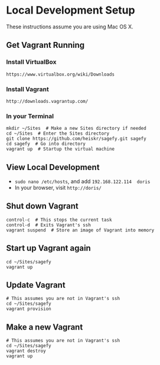 Local Development Setup
=======================

These instructions assume you are using Mac OS X.

Get Vagrant Running
-------------------

### Install VirtualBox

    https://www.virtualbox.org/wiki/Downloads

### Install Vagrant

    http://downloads.vagrantup.com/

### In your Terminal

    mkdir ~/Sites  # Make a new Sites directory if needed
    cd ~/Sites  # Enter the Sites directory
    git clone https://github.com/heiskr/sagefy.git sagefy
    cd sagefy  # Go into directory
    vagrant up  # Startup the virtual machine

View Local Development
----------------------

- `sudo nano /etc/hosts`, and add `192.168.122.114  doris`
- In your browser, visit `http://doris/`

Shut down Vagrant
-----------------

    control-c  # This stops the current task
    control-d  # Exits Vagrant's ssh
    vagrant suspend  # Store an image of Vagrant into memory

Start up Vagrant again
----------------------

    cd ~/Sites/sagefy
    vagrant up

Update Vagrant
--------------

    # This assumes you are not in Vagrant's ssh
    cd ~/Sites/sagefy
    vagrant provision

Make a new Vagrant
------------------

    # This assumes you are not in Vagrant's ssh
    cd ~/Sites/sagefy
    vagrant destroy
    vagrant up
